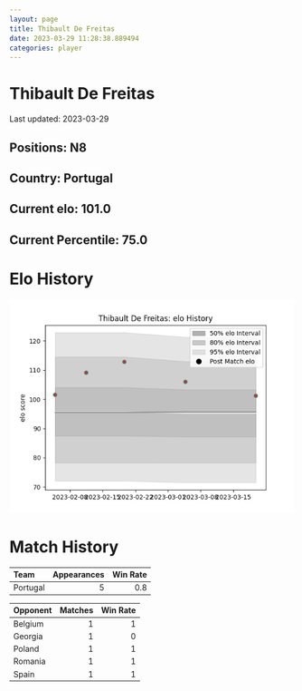 ```yaml
---  
layout: page  
title: Thibault De Freitas  
date: 2023-03-29 11:28:38.889494  
categories: player  
---
```

# Thibault De Freitas


Last updated: 2023-03-29
## Positions: N8

## Country: Portugal

## Current elo: 101.0

## Current Percentile: 75.0

# Elo History


![elo history](history_ThibaultDeFreitas.png)
# Match History


| Team     |   Appearances |   Win Rate |
|:---------|--------------:|-----------:|
| Portugal |             5 |        0.8 |

| Opponent   |   Matches |   Win Rate |
|:-----------|----------:|-----------:|
| Belgium    |         1 |          1 |
| Georgia    |         1 |          0 |
| Poland     |         1 |          1 |
| Romania    |         1 |          1 |
| Spain      |         1 |          1 |